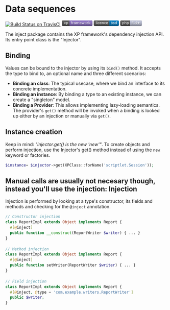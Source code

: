 Data sequences
==============

[![Build Status on TravisCI](https://secure.travis-ci.org/xp-forge/inject.svg)](http://travis-ci.org/xp-forge/inject)
[![XP Framework Mdodule](https://raw.githubusercontent.com/xp-framework/web/master/static/xp-framework-badge.png)](https://github.com/xp-framework/core)
[![BSD Licence](https://raw.githubusercontent.com/xp-framework/web/master/static/licence-bsd.png)](https://github.com/xp-framework/core/blob/master/LICENCE.md)
[![Required PHP 5.4+](https://raw.githubusercontent.com/xp-framework/web/master/static/php-5_4plus.png)](http://php.net/)

The inject package contains the XP framework's dependency injection API. Its entry point class is the "Injector".

Binding
-------
Values can be bound to the injector by using its `bind()` method. It accepts the type to bind to, an optional name and three different scenarios:

* **Binding an class**: The typical usecase, where we bind an interface to its concrete implementation.
* **Binding an instance**: By binding a type to an existing instance, we can create a "singleton" model.
* **Binding a Provider**: This allows implementing lazy-loading semantics. The provider's `get()` method will be invoked when a binding is looked up either by an injection or manually via `get()`.

Instance creation
-----------------
Keep in mind: *"injector.get() is the new 'new'"*. To create objects and perform injection, use the Injector's get() method instead of using the `new` keyword or factories.

```php
$instance= $injector->get(XPClass::forName('scriptlet.Session'));
```


Manual calls are usually not necesary though, instead you'll use the injection:
Injection
---------
Injection is performed by looking at a type's constructor, its fields and methods and checking for the `@inject` annotation.

```php
// Constructor injection
class ReportImpl extends Object implements Report {
  #[@inject]
  public function __construct(ReportWriter $writer) { ... }
}

// Method injection
class ReportImpl extends Object implements Report {
  #[@inject]
  public function setWriter(ReportWriter $writer) { ... }
}

// Field injection
class ReportImpl extends Object implements Report {
  #[@inject, @type = 'com.example.writers.ReportWriter']
  public $writer;
}
```